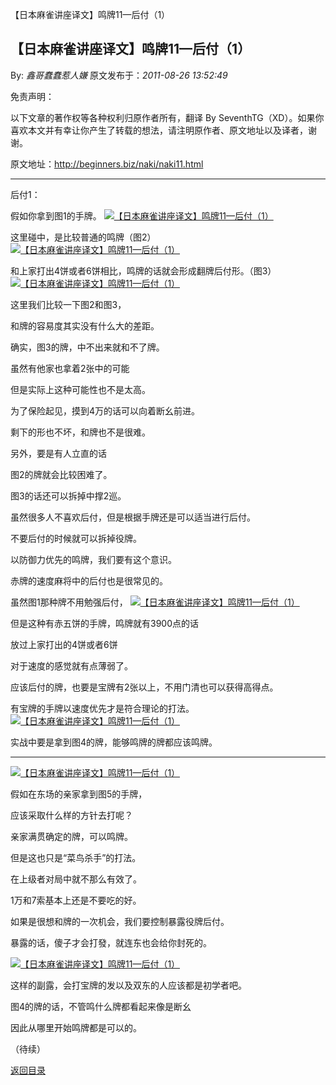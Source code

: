 【日本麻雀讲座译文】鸣牌11—后付（1）
## 【日本麻雀讲座译文】鸣牌11—后付（1）

By: *鑫哥蠢蠢惹人嫌* 原文发布于：*2011-08-26 13:52:49*

免责声明：

以下文章的著作权等各种权利归原作者所有，翻译 By
SeventhTG（XD）。如果你喜欢本文并有幸让你产生了转载的想法，请注明原作者、原文地址以及译者，谢谢。

原文地址：http://beginners.biz/naki/naki11.html

------------------------------------------------------------------------------------

后付1：

假如你拿到图1的手牌。
[![【日本麻雀讲座译文】鸣牌11&mdash;后付（1）](http://s11.sinaimg.cn/middle/7f78b76fgab623623465a&amp;690)](http://photo.blog.sina.com.cn/showpic.html#blogid=7f78b76f0100vxmb&url=http://s11.sinaimg.cn/orignal/7f78b76fgab623623465a)

这里碰中，是比较普通的鸣牌（图2）
[![【日本麻雀讲座译文】鸣牌11&mdash;后付（1）](http://s8.sinaimg.cn/middle/7f78b76fgab62384873a7&amp;690)](http://photo.blog.sina.com.cn/showpic.html#blogid=7f78b76f0100vxmb&url=http://s8.sinaimg.cn/orignal/7f78b76fgab62384873a7)

和上家打出4饼或者6饼相比，鸣牌的话就会形成翻牌后付形。（图3）
[![【日本麻雀讲座译文】鸣牌11&mdash;后付（1）](http://s6.sinaimg.cn/middle/7f78b76fgab623e4e4855&amp;690)](http://photo.blog.sina.com.cn/showpic.html#blogid=7f78b76f0100vxmb&url=http://s6.sinaimg.cn/orignal/7f78b76fgab623e4e4855)

这里我们比较一下图2和图3，

和牌的容易度其实没有什么大的差距。

确实，图3的牌，中不出来就和不了牌。

虽然有他家也拿着2张中的可能

但是实际上这种可能性也不是太高。

为了保险起见，摸到4万的话可以向着断幺前进。

剩下的形也不坏，和牌也不是很难。

另外，要是有人立直的话

图2的牌就会比较困难了。

图3的话还可以拆掉中撑2巡。

虽然很多人不喜欢后付，但是根据手牌还是可以适当进行后付。

不要后付的时候就可以拆掉役牌。

以防御力优先的鸣牌，我们要有这个意识。

赤牌的速度麻将中的后付也是很常见的。

虽然图1那种牌不用勉强后付，
[![【日本麻雀讲座译文】鸣牌11&mdash;后付（1）](http://s10.sinaimg.cn/middle/7f78b76fgab6273e359a9&amp;690)](http://photo.blog.sina.com.cn/showpic.html#blogid=7f78b76f0100vxmb&url=http://s10.sinaimg.cn/orignal/7f78b76fgab6273e359a9)

但是这种有赤五饼的手牌，鸣牌就有3900点的话

放过上家打出的4饼或者6饼

对于速度的感觉就有点薄弱了。

应该后付的牌，也要是宝牌有2张以上，不用门清也可以获得高得点。

有宝牌的手牌以速度优先才是符合理论的打法。
[![【日本麻雀讲座译文】鸣牌11&mdash;后付（1）](http://s14.sinaimg.cn/middle/7f78b76fgab627e61e97d&amp;690)](http://photo.blog.sina.com.cn/showpic.html#blogid=7f78b76f0100vxmb&url=http://s14.sinaimg.cn/orignal/7f78b76fgab627e61e97d)

实战中要是拿到图4的牌，能够鸣牌的牌都应该鸣牌。

------------------------------------------------------------------------------------
[![【日本麻雀讲座译文】鸣牌11&mdash;后付（1）](http://s5.sinaimg.cn/middle/7f78b76fgab628161cef4&amp;690)](http://photo.blog.sina.com.cn/showpic.html#blogid=7f78b76f0100vxmb&url=http://s5.sinaimg.cn/orignal/7f78b76fgab628161cef4)

假如在东场的亲家拿到图5的手牌，

应该采取什么样的方针去打呢？

亲家满贯确定的牌，可以鸣牌。

但是这也只是“菜鸟杀手”的打法。

在上级者对局中就不那么有效了。

1万和7索基本上还是不要吃的好。

如果是很想和牌的一次机会，我们要控制暴露役牌后付。

暴露的话，傻子才会打發，就连东也会给你封死的。

[![【日本麻雀讲座译文】鸣牌11&mdash;后付（1）](http://s2.sinaimg.cn/middle/7f78b76fgab6295c0b8c1&amp;690)](http://photo.blog.sina.com.cn/showpic.html#blogid=7f78b76f0100vxmb&url=http://s2.sinaimg.cn/orignal/7f78b76fgab6295c0b8c1)

这样的副露，会打宝牌的发以及双东的人应该都是初学者吧。

图4的牌的话，不管鸣什么牌都看起来像是断幺

因此从哪里开始鸣牌都是可以的。

（待续）

[返回目录](index.html)
